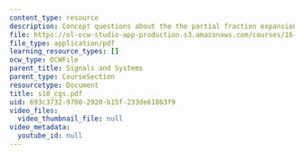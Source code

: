 ```yaml
---
content_type: resource
description: Concept questions about the the partial fraction expansion of transform.
file: https://ol-ocw-studio-app-production.s3.amazonaws.com/courses/16-01-unified-engineering-i-ii-iii-iv-fall-2005-spring-2006/693c373297802920b15f233de61863f9_s10_cgs.pdf
file_type: application/pdf
learning_resource_types: []
ocw_type: OCWFile
parent_title: Signals and Systems
parent_type: CourseSection
resourcetype: Document
title: s10_cgs.pdf
uid: 693c3732-9780-2920-b15f-233de61863f9
video_files:
  video_thumbnail_file: null
video_metadata:
  youtube_id: null
---
```

